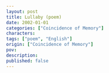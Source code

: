 ```yaml
---
layout: post
title: Lullaby (poem)
date: 2002-01-01
categories: ["Coincidence of Memory"]
characters: 
tags: ["poem", "English"]
origin: ["Coincidence of Memory"]
pov: 
description: 
published: false
---
```

